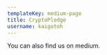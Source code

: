 ```yaml
---
templateKey: medium-page
title: CryptoPledge
username: kaigotoh
---
```


You can also find us on medium.
